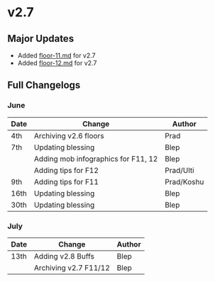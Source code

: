 # v2.7

## Major Updates

* Added [floor-11.md](../../floors/spire/floor-11.md "mention") for v2.7
* Added [floor-12.md](../../floors/spire/floor-12.md "mention") for v2.7

## Full Changelogs

### June

| Date | Change                              | Author     |
| ---- | ----------------------------------- | ---------- |
| 4th  | Archiving v2.6 floors               | Prad       |
| 7th  | Updating blessing                   | Blep       |
|      | Adding mob infographics for F11, 12 | Blep       |
|      | Adding tips for F12                 | Prad/Ulti  |
| 9th  | Adding tips for F11                 | Prad/Koshu |
| 16th | Updating blessing                   | Blep       |
| 30th | Updating blessing                   | Blep       |

### July

| Date | Change                | Author |
| ---- | --------------------- | ------ |
| 13th | Adding v2.8 Buffs     | Blep   |
|      | Archiving v2.7 F11/12 | Blep   |
